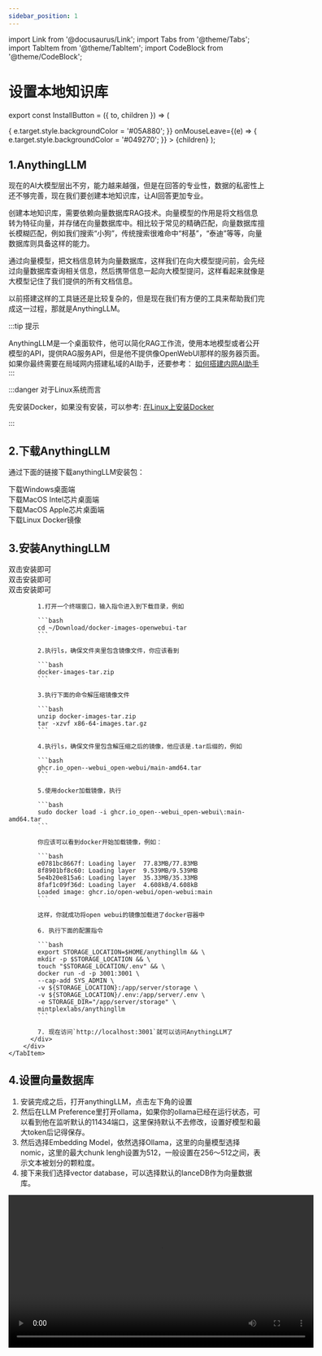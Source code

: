 ```yaml
---
sidebar_position: 1
---
```


import Link from '@docusaurus/Link';
import Tabs from '@theme/Tabs';
import TabItem from '@theme/TabItem';
import CodeBlock from '@theme/CodeBlock';

# 设置本地知识库

export const InstallButton = ({ to, children }) => (
  <Link
    to={to}
    style={{
      backgroundColor: '#049270',
      borderRadius: '8px',
      color: '#fff',
      padding: '12px',
      cursor: 'pointer',
      textDecoration: 'none',
      margin: '10px',
      marginLeft: '30px',
      marginRight: '30px',
      display: 'block',
      textAlign: 'center',
      transition: 'background-color 0.3s ease', // 添加平滑过渡效果
    }}
    onMouseEnter={(e) => {
      e.target.style.backgroundColor = '#05A880';
    }}
    onMouseLeave={(e) => {
      e.target.style.backgroundColor = '#049270';
    }}
  >
    {children}
  </Link>
);



## 1.AnythingLLM

现在的AI大模型层出不穷，能力越来越强，但是在回答的专业性，数据的私密性上还不够完善，现在我们要创建本地知识库，让AI回答更加专业。

创建本地知识库，需要依赖向量数据库RAG技术。向量模型的作用是将文档信息转为特征向量，并存储在向量数据库中。相比较于常见的精确匹配，向量数据库擅长模糊匹配，例如我们搜索“小狗”，传统搜索很难命中“柯基”，“泰迪”等等，向量数据库则具备这样的能力。

通过向量模型，把文档信息转为向量数据库，这样我们在向大模型提问前，会先经过向量数据库查询相关信息，然后携带信息一起向大模型提问，这样看起来就像是大模型记住了我们提供的所有文档信息。

以前搭建这样的工具链还是比较复杂的，但是现在我们有方便的工具来帮助我们完成这一过程，那就是AnythingLLM。

:::tip 提示

AnythingLLM是一个桌面软件，他可以简化RAG工作流，使用本地模型或者公开模型的API，提供RAG服务API，但是他不提供像OpenWebUI那样的服务器页面。如果你最终需要在局域网内搭建私域的AI助手，还要参考： [如何搭建内网AI助手](./my-website/docs/reference/ollama-openwebui-private-server.md)
:::

:::danger 对于Linux系统而言

先安装Docker，如果没有安装，可以参考: [在Linux上安装Docker](/my-website/docs/install/install-linux.md#2安装docker)

:::

## 2.下载AnythingLLM

通过下面的链接下载anythingLLM安装包：

  <Tabs>
    <TabItem value="windows" label="Windows">
        <div style={{ display: 'flex', flexDirection: 'column', gap: '10px', backgroundColor:'#EFEFEF', paddingTop:'12px', paddingBottom:'12px', borderRadius: '12px' }}>
          <InstallButton to="https://docs.docker.com/desktop/install/mac-install/">下载Windows桌面端</InstallButton>
        </div>
    </TabItem>
    <TabItem value="mac-intel" label="MacOS Intel芯片">
        <div style={{ display: 'flex', flexDirection: 'column', gap: '10px', backgroundColor:'#EFEFEF', paddingTop:'12px', paddingBottom:'12px', borderRadius: '12px' }}>
          <InstallButton to="https://docs.docker.com/desktop/install/mac-install/">下载MacOS Intel芯片桌面端</InstallButton>
        </div>
    </TabItem>
    <TabItem value="mac-apple" label="MacOS Apple芯片">
        <div style={{ display: 'flex', flexDirection: 'column', gap: '10px', backgroundColor:'#EFEFEF', paddingTop:'12px', paddingBottom:'12px', borderRadius: '12px' }}>
          <InstallButton to="https://docs.docker.com/desktop/install/mac-install/">下载MacOS Apple芯片桌面端</InstallButton>
        </div>
    </TabItem>
    <TabItem value="linux" label="Linux">
        <div style={{ display: 'flex', flexDirection: 'column', gap: '10px', backgroundColor:'#EFEFEF', paddingTop:'12px', paddingBottom:'12px', borderRadius: '12px' }}>
          <InstallButton to="https://docs.docker.com/desktop/install/mac-install/">下载Linux Docker镜像</InstallButton>
        </div>
    </TabItem>
  </Tabs>

## 3.安装AnythingLLM

  <Tabs>
    <TabItem value="windows" label="Windows">
        <div style={{ display: 'flex', flexDirection: 'column', gap: '10px', backgroundColor:'#EFEFEF', paddingTop:'12px', paddingBottom:'12px', borderRadius: '12px' }}>
          <div style={{margin:'12px', paddingLeft:'12px'}}>双击安装即可</div>
        </div>
    </TabItem>
    <TabItem value="mac-intel" label="MacOS Intel芯片">
        <div style={{ display: 'flex', flexDirection: 'column', gap: '10px', backgroundColor:'#EFEFEF', paddingTop:'12px', paddingBottom:'12px', borderRadius: '12px' }}>
          <div style={{margin:'12px', paddingLeft:'12px'}}>双击安装即可</div>
        </div>
    </TabItem>
    <TabItem value="mac-apple" label="MacOS Apple芯片">
        <div style={{ display: 'flex', flexDirection: 'column', gap: '10px', backgroundColor:'#EFEFEF', paddingTop:'12px', paddingBottom:'12px', borderRadius: '12px' }}>
          <div style={{margin:'12px', paddingLeft:'12px'}}>双击安装即可</div>
        </div>
    </TabItem>
    <TabItem value="linux" label="Linux">
        <div style={{ display: 'flex', flexDirection: 'column', gap: '10px', backgroundColor:'#EFEFEF', paddingTop:'12px', paddingBottom:'12px', borderRadius: '12px' }}>
          <div style={{margin:'12px', paddingLeft:'12px'}}>
            
            1.打开一个终端窗口，输入指令进入到下载目录，例如

            ```bash
            cd ~/Download/docker-images-openwebui-tar
            ```

            2.执行ls，确保文件夹里包含镜像文件，你应该看到

            ```bash
            docker-images-tar.zip
            ```

            3.执行下面的命令解压缩镜像文件

            ```bash
            unzip docker-images-tar.zip
            tar -xzvf x86-64-images.tar.gz
            ```

            4.执行ls，确保文件里包含解压缩之后的镜像，他应该是.tar后缀的，例如

            ```bash
            ghcr.io_open--webui_open-webui/main-amd64.tar
            ```

            5.使用docker加载镜像，执行

            ```bash
            sudo docker load -i ghcr.io_open--webui_open-webui\:main-amd64.tar
            ```

            你应该可以看到docker开始加载镜像，例如：

            ```bash
            e0781bc8667f: Loading layer  77.83MB/77.83MB
            8f8901bf8c60: Loading layer  9.539MB/9.539MB
            5e4b20e815a6: Loading layer  35.33MB/35.33MB
            8faf1c09f36d: Loading layer  4.608kB/4.608kB
            Loaded image: ghcr.io/open-webui/open-webui:main
            ```

            这样，你就成功将open webui的镜像加载进了docker容器中
            
            6. 执行下面的配置指令

            ```bash
            export STORAGE_LOCATION=$HOME/anythingllm && \
            mkdir -p $STORAGE_LOCATION && \
            touch "$STORAGE_LOCATION/.env" && \
            docker run -d -p 3001:3001 \
            --cap-add SYS_ADMIN \
            -v ${STORAGE_LOCATION}:/app/server/storage \
            -v ${STORAGE_LOCATION}/.env:/app/server/.env \
            -e STORAGE_DIR="/app/server/storage" \
            mintplexlabs/anythingllm
            ```

            7. 现在访问`http://localhost:3001`就可以访问AnythingLLM了
          </div>
        </div>
    </TabItem>
  </Tabs>


## 4.设置向量数据库

1. 安装完成之后，打开anythingLLM，点击左下角的设置
2. 然后在LLM Preference里打开ollama，如果你的ollama已经在运行状态，可以看到他在监听默认的11434端口，这里保持默认不去修改，设置好模型和最大token后记得保存。
3. 然后选择Embedding Model，依然选择Ollama，这里的向量模型选择nomic，这里的最大chunk lengh设置为512，一般设置在256～512之间，表示文本被划分的颗粒度。
4. 接下来我们选择vector database，可以选择默认的lanceDB作为向量数据库。

<video controls width='600' src="/video/config-anythingllm.mp4" title="设置向量数据库"/>

## 5.AnythingLLM的原理


我们来捋一下原理，当你想要和文档进行对话，
1. 第一步你需要创建向量数据库。将你的文档上传至anythingLLM
2. 然后anythingLLM会调用nomic将这些文件进行向量化
3. 向量转化之后的数据会被存放进lanceDB或者其他你配置的向量数据库中。

<div class="center">
  <img src='/img/anythingLLM-proto.png' style={{width:'603px', height:'267px', marginRight:'12px'}}/>
</div>

现在我们已经将文档全面向量化，现在我们向大模型提问，大模型将会带着你的问题去向量数据库中搜索相关内容，再结合搜索到的内容回答给出答案。

<div class="center">
  <img src='/img/anythingLLM-answer.png' style={{width:'617px', height:'253px', marginRight:'12px'}}/>
</div>

## 6.使用示例

下面我们来操作anythingLLM，
1. 首先我们需要创建一个新的workspace工作空间。创建一个新的聊天，我们试试输入“你好”。
2. 然后在这个窗口里上传文档这里我上传的是《2023年中国肥胖研究报告》，这篇报告统计了1500万中国人的体重，介绍了中国人的体重情况
3. 下面我将导入这篇文档，选中，然后导入到workspace，记得点击保存。你需要等待一会儿，时长取决于你使用的是cpu还是gpu。
4. 上传完毕后，我们点击设置，再点击聊天设置，将聊天模式改为查询，表示我们使用向量数据库里的知识，点击update workspace，保存生效。
5. 现在我们尝试向他提问，“中国人的平均BMI是多少？”，可以看到他根据调查报告里的内容给出结论，位于23.5～24.5之间。
6. 点击show citations，可以看到相应数据的出处。


<video controls width='600' src="/video/anythingllm-run-demo.mp4" title="anythingllm的运行视频"/>


